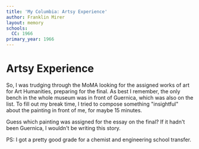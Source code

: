 ```yaml
---
title: 'My Columbia: Artsy Experience'
author: Franklin Mirer
layout: memory
schools:
  CC: 1966
primary_year: 1966
---
```

# Artsy Experience

So, I was trudging through the MoMA looking for the assigned works of art for Art Humanities, preparing for the final.  As best I remember, the only bench in the whole museum was in front of Guernica, which was also on the list.  To fill out my break time, I tried to compose something "insightful" about the painting in front of me, for maybe 15 minutes.

Guess which painting was assigned for the essay on the final?  If it hadn't been Guernica, I wouldn't be writing this story.

PS:  I got a pretty good grade for a chemist and engineering school transfer.
